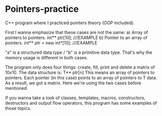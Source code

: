# Pointers-practice
C++ program where I practiced pointers theory (OOP included).

First I wanna emphasize that these cases are not the same:
  a) Array of pointers to pointers.
      int** ptr[10]; ///EXAMPLE
  b) Pointer to an array of pointers.
      int** ptr = new int*[10]; ///EXAMPLE
      
"a" is a structured data type / "b" is a primitive data type. That's why the memory usage is different in both cases.

The program only does four things: create, fill, print and delete a matrix of 10x10.
The data structure is:
  T** ptr[n]
This means an array of pointers to pointers. Each pointer (in this case) points to an array of pointers to T data. As a result, we got a matrix. Here we're using the two cases before mentioned.

If you wanna take a look of classes, templates, macros, constructors, destructors and output flow operators, this program has some examples of those topics. 
